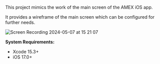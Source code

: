 This project mimics the work of the main screen of the AMEX iOS app.

It provides a wireframe of the main screen which can be configured for further needs.

![Screen Recording 2024-05-07 at 15 21 07](https://github.com/david8lumen/AMEXMainScreen/assets/79333444/086c395f-f460-4c84-ab7b-60eab3949d74)

**System Requirements:**
* Xcode 15.3+
* iOS 17.0+

